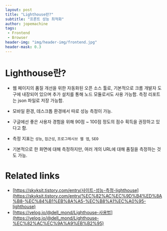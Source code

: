```yaml
---
layout: post
title: "Lighthouse란?"
subtitle: "프론트 성능 최적화"
author: jopemachine
tags: 
 - Frontend
 - Browser
header-img: "img/header-img/frontend.jpg"
header-mask: 0.3
---
```


# Lighthouse란?

- 웹 페이지의 품질 개선을 위한 자동화된 오픈 소스 툴로, 기본적으로 크롬 개발자 도구에 내장되어 있으며 추가 설치를 통해 노드 모듈로서도 사용 가능함. 측정 리포트는 json 파일로 저장 가능함.

- 모바일 환경, 데스크톱 환경에서 따로 성능 측정이 가능.

- 구글에선 좋은 사용자 경험을 위해 90점 ~ 100점 정도의 점수 획득을 권장하고 있다고 함.

- 측정 지표는 `성능`, `접근성`, `프로그레시브 웹 앱`, `SEO`

- 기본적으로 한 화면에 대해 측정하지만, 여러 개의 URL에 대해 품질을 측정하는 것도 가능.

# Related links

- [https://skyksit.tistory.com/entry/사이트-성능-측정-lighthouse](https://skyksit.tistory.com/entry/%EC%82%AC%EC%9D%B4%ED%8A%B8-%EC%84%B1%EB%8A%A5-%EC%B8%A1%EC%A0%95-lighthouse)
- [https://velog.io/@dell_mond/Lighthouse-사용법](https://velog.io/@dell_mond/Lighthouse-%EC%82%AC%EC%9A%A9%EB%B2%95)